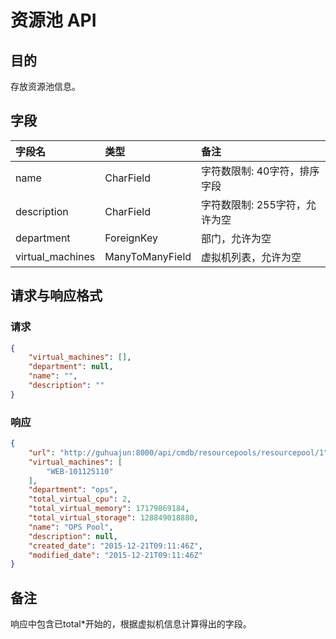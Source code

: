 # 资源池 API

## 目的
存放资源池信息。

## 字段
|字段名|类型|备注|
|:-----|:-----|:-----|
|name|CharField|字符数限制: 40字符，排序字段|
|description|CharField|字符数限制: 255字符，允许为空|
|department|ForeignKey|部门，允许为空|
|virtual_machines|ManyToManyField|虚拟机列表，允许为空|

## 请求与响应格式

### 请求

```JSON
{
    "virtual_machines": [],
    "department": null,
    "name": "",
    "description": ""
}
```

### 响应
```JSON
{
    "url": "http://guhuajun:8000/api/cmdb/resourcepools/resourcepool/1",
    "virtual_machines": [
        "WEB-101125110"
    ],
    "department": "ops",
    "total_virtual_cpu": 2,
    "total_virtual_memory": 17179869184,
    "total_virtual_storage": 128849018880,
    "name": "OPS Pool",
    "description": null,
    "created_date": "2015-12-21T09:11:46Z",
    "modified_date": "2015-12-21T09:11:46Z"
}
```

## 备注

响应中包含已total*开始的，根据虚拟机信息计算得出的字段。